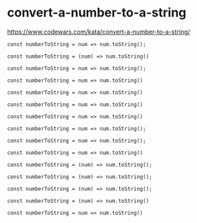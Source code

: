 # convert-a-number-to-a-string
https://www.codewars.com/kata/convert-a-number-to-a-string/


```
const numberToString = num => num.toString();
```

```
const numberToString = (num) => num.toString()
```

```
const numberToString = num => num.toString();

```

```
const numberToString = num => num.toString()
```

```
const numberToString = num => num.toString()
```

```
const numberToString = num => num.toString()
```

```
const numberToString = num => num.toString()

```

```
const numberToString = num => num.toString();

```

```
const numberToString = num => num.toString();

```

```
const numberToString = num => num.toString()
```

```
const numberToString = (num) => num.toString();
```

```
const numberToString = (num) => num.toString();

```

```
const numberToString = (num) => num.toString();
```

```
const numberToString = (num) => num.toString()
```

```
const numberToString = num => num.toString()
```
